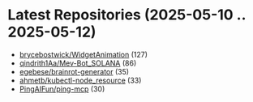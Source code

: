 # Latest Repositories (2025-05-10 .. 2025-05-12)

- [brycebostwick/WidgetAnimation](https://github.com/brycebostwick/WidgetAnimation) (127)
- [qindrith1Aa/Mev-Bot_SOLANA](https://github.com/qindrith1Aa/Mev-Bot_SOLANA) (86)
- [egebese/brainrot-generator](https://github.com/egebese/brainrot-generator) (35)
- [ahmetb/kubectl-node_resource](https://github.com/ahmetb/kubectl-node_resource) (33)
- [PingAIFun/ping-mcp](https://github.com/PingAIFun/ping-mcp) (30)
